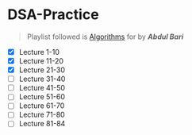 # DSA-Practice

> Playlist followed is  [Algorithms](https://tinyurl.com/y3s8ww4a) for  by ***Abdul Bari***

- [x] Lecture 1-10
- [x] Lecture 11-20
- [x] Lecture 21-30
- [ ] Lecture 31-40
- [ ] Lecture 41-50
- [ ] Lecture 51-60
- [ ] Lecture 61-70
- [ ] Lecture 71-80
- [ ] Lecture 81-84